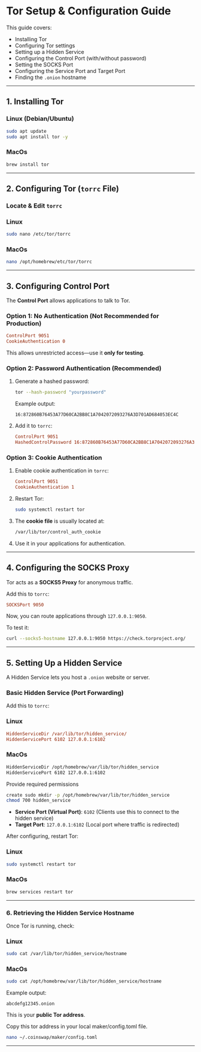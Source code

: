 # **Tor Setup & Configuration Guide**

This guide covers:
- Installing Tor  
- Configuring Tor settings  
- Setting up a Hidden Service  
- Configuring the Control Port (with/without password)  
- Setting the SOCKS Port  
- Configuring the Service Port and Target Port  
- Finding the `.onion` hostname  

---

## **1. Installing Tor**
### **Linux (Debian/Ubuntu)**
```bash
sudo apt update
sudo apt install tor -y
```

### MacOs
```bash
brew install tor
```


---

## **2. Configuring Tor (`torrc` File)**
### **Locate & Edit `torrc`**
### Linux
```bash
sudo nano /etc/tor/torrc
```
### MacOs
```bash
nano /opt/homebrew/etc/tor/torrc
```

---

## **3. Configuring Control Port**
The **Control Port** allows applications to talk to Tor.

### **Option 1: No Authentication (Not Recommended for Production)**
```ini
ControlPort 9051
CookieAuthentication 0
```
This allows unrestricted access—use it **only for testing**.

### **Option 2: Password Authentication (Recommended)**
1. Generate a hashed password:
   ```bash
   tor --hash-password "yourpassword"
   ```
   Example output:
   ```
   16:872860B76453A77D60CA2BB8C1A7042072093276A3D701AD684053EC4C
   ```
2. Add it to `torrc`:
   ```ini
   ControlPort 9051
   HashedControlPassword 16:872860B76453A77D60CA2BB8C1A7042072093276A3D701AD684053EC4C
   ```

### **Option 3: Cookie Authentication**
1. Enable cookie authentication in `torrc`:
   ```ini
   ControlPort 9051
   CookieAuthentication 1
   ```
2. Restart Tor:
   ```bash
   sudo systemctl restart tor
   ```
3. The **cookie file** is usually located at:
   ```bash
   /var/lib/tor/control_auth_cookie
   ```
4. Use it in your applications for authentication.

---

## **4. Configuring the SOCKS Proxy**
Tor acts as a **SOCKS5 Proxy** for anonymous traffic.

Add this to `torrc`:
```ini
SOCKSPort 9050
```
Now, you can route applications through `127.0.0.1:9050`.

To test it:
```bash
curl --socks5-hostname 127.0.0.1:9050 https://check.torproject.org/
```

---

## **5. Setting Up a Hidden Service**
A Hidden Service lets you host a `.onion` website or server.

### **Basic Hidden Service (Port Forwarding)**
Add this to `torrc`:
### Linux
```ini
HiddenServiceDir /var/lib/tor/hidden_service/
HiddenServicePort 6102 127.0.0.1:6102
```

### MacOs
```bash
HiddenServiceDir /opt/homebrew/var/lib/tor/hidden_service
HiddenServicePort 6102 127.0.0.1:6102
```
Provide required permissions
```bash
create sudo mkdir -p /opt/homebrew/var/lib/tor/hidden_service
chmod 700 hidden_service
```

- **Service Port (Virtual Port)**: `6102` (Clients use this to connect to the hidden service)
- **Target Port**: `127.0.0.1:6102` (Local port where traffic is redirected)

After configuring, restart Tor:
### Linux
```bash
sudo systemctl restart tor
```

### MacOs
```bash
brew services restart tor
```

---

### **6. Retrieving the Hidden Service Hostname**
Once Tor is running, check:
### Linux
```bash
sudo cat /var/lib/tor/hidden_service/hostname
```

### MacOs
```bash
sudo cat /opt/homebrew/var/lib/tor/hidden_service/hostname
```

Example output:
```
abcdefg12345.onion
```
This is your **public Tor address**.

Copy this tor address in your local maker/config.toml file.

```bash
nano ~/.coinswap/maker/config.toml
```

---